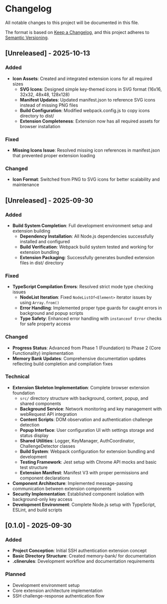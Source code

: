 # Changelog

All notable changes to this project will be documented in this file.

The format is based on [Keep a Changelog](https://keepachangelog.com/en/1.0.0/),
and this project adheres to [Semantic Versioning](https://semver.org/spec/v2.0.0.html).

## [Unreleased] - 2025-10-13

### Added
- **Icon Assets**: Created and integrated extension icons for all required sizes
  - **SVG Icons**: Designed simple key-themed icons in SVG format (16x16, 32x32, 48x48, 128x128)
  - **Manifest Updates**: Updated manifest.json to reference SVG icons instead of missing PNG files
  - **Build Configuration**: Modified webpack.config.js to copy icons directory to dist/
  - **Extension Completeness**: Extension now has all required assets for browser installation

### Fixed
- **Missing Icons Issue**: Resolved missing icon references in manifest.json that prevented proper extension loading

### Changed
- **Icon Format**: Switched from PNG to SVG icons for better scalability and maintenance

## [Unreleased] - 2025-09-30

### Added
- **Build System Completion**: Full development environment setup and extension building
  - **Dependency Installation**: All Node.js dependencies successfully installed and configured
  - **Build Verification**: Webpack build system tested and working for extension bundling
  - **Extension Packaging**: Successfully generates bundled extension files in dist/ directory

### Fixed
- **TypeScript Compilation Errors**: Resolved strict mode type checking issues
  - **NodeList Iteration**: Fixed `NodeListOf<Element>` iterator issues by using `Array.from()`
  - **Error Handling**: Implemented proper type guards for caught errors in background and popup scripts
  - **Type Safety**: Enhanced error handling with `instanceof Error` checks for safe property access

### Changed
- **Progress Status**: Advanced from Phase 1 (Foundation) to Phase 2 (Core Functionality) implementation
- **Memory Bank Updates**: Comprehensive documentation updates reflecting build completion and compilation fixes

### Technical
- **Extension Skeleton Implementation**: Complete browser extension foundation
  - `src/` directory structure with background, content, popup, and shared components
  - **Background Service**: Network monitoring and key management with webRequest API integration
  - **Content Scripts**: DOM observation and authentication challenge detection
  - **Popup Interface**: User configuration UI with settings storage and status display
  - **Shared Utilities**: Logger, KeyManager, AuthCoordinator, ChallengeDetector classes
  - **Build System**: Webpack configuration for extension bundling and development
  - **Testing Framework**: Jest setup with Chrome API mocks and basic test structure
  - **Extension Manifest**: Manifest V3 with proper permissions and component declarations
- **Component Architecture**: Implemented message-passing communication between extension components
- **Security Implementation**: Established component isolation with background-only key access
- **Development Environment**: Complete Node.js setup with TypeScript, ESLint, and build scripts

## [0.1.0] - 2025-09-30

### Added
- **Project Conception**: Initial SSH authentication extension concept
- **Basic Directory Structure**: Created memory-bank/ for documentation
- **.clinerules**: Development workflow and documentation requirements

### Planned
- Development environment setup
- Core extension architecture implementation
- SSH challenge-response authentication flow
